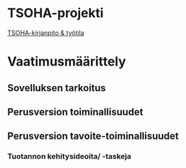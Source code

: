 # TSOHA-projekti

[TSOHA-kirjanpito & työtila](https://trello.com/invite/b/66dd979b69f8fe952329e9df/ATTIdecd3e46f5556f7fad0b770e17d14b7f159592A9/tikawebo)

# Vaatimusmäärittely

## Sovelluksen tarkoitus

## Perusversion toiminallisuudet

## Perusversion tavoite-toiminallisuudet

### Tuotannon kehitysideoita/ -taskeja
